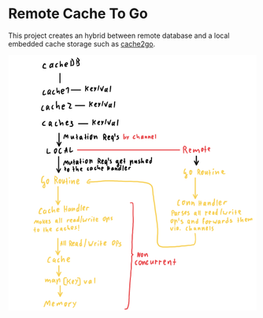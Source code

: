 # Remote Cache To Go

This project creates an hybrid between remote database and a local embedded cache storage such as [cache2go](https://github.com/muesli/cache2go).

![sketch.png](media/sketch.png)
